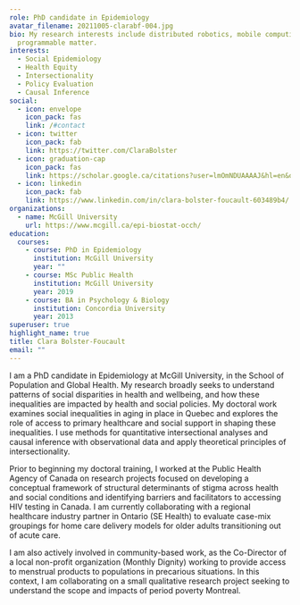 ```yaml
---
role: PhD candidate in Epidemiology
avatar_filename: 20211005-clarabf-004.jpg
bio: My research interests include distributed robotics, mobile computing and
  programmable matter.
interests:
  - Social Epidemiology
  - Health Equity
  - Intersectionality
  - Policy Evaluation
  - Causal Inference
social:
  - icon: envelope
    icon_pack: fas
    link: /#contact
  - icon: twitter
    icon_pack: fab
    link: https://twitter.com/ClaraBolster
  - icon: graduation-cap
    icon_pack: fas
    link: https://scholar.google.ca/citations?user=lmOmNDUAAAAJ&hl=en&oi=ao
  - icon: linkedin
    icon_pack: fab
    link: https://www.linkedin.com/in/clara-bolster-foucault-603489b4/
organizations:
  - name: McGill University
    url: https://www.mcgill.ca/epi-biostat-occh/
education:
  courses:
    - course: PhD in Epidemiology
      institution: McGill University
      year: ""
    - course: MSc Public Health
      institution: McGill University
      year: 2019
    - course: BA in Psychology & Biology
      institution: Concordia University
      year: 2013
superuser: true
highlight_name: true
title: Clara Bolster-Foucault
email: ""
---
```

I am a PhD candidate in Epidemiology at McGill University, in the School of Population and Global Health. My research broadly seeks to understand patterns of social disparities in health and wellbeing, and how these inequalities are impacted by health and social policies. My doctoral work examines social inequalities in aging in place in Quebec and explores the role of access to primary healthcare and social support in shaping these inequalities. I use methods for quantitative intersectional analyses and causal inference with observational data and apply theoretical principles of intersectionality.

Prior to beginning my doctoral training, I worked at the Public Health Agency of Canada on research projects focused on developing a conceptual framework of structural determinants of stigma across health and social conditions and identifying barriers and facilitators to accessing HIV testing in Canada. I am currently collaborating with a regional healthcare industry partner in Ontario (SE Health) to evaluate case-mix groupings for home care delivery models for older adults transitioning out of acute care.

I am also actively involved in community-based work, as the Co-Director of a local non-profit organization (Monthly Dignity) working to provide access to menstrual products to populations in precarious situations. In this context, I am collaborating on a small qualitative research project seeking to understand the scope and impacts of period poverty Montreal.